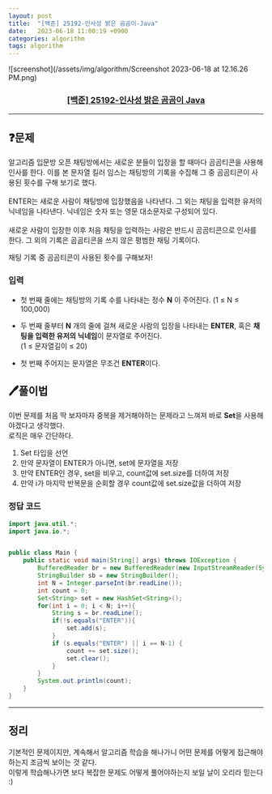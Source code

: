 ```yaml
---
layout: post
title:  "[백준] 25192-인사성 밝은 곰곰이-Java"
date:   2023-06-18 11:00:19 +0900
categories: algorithm
tags: algorithm
---
```


![screenshot](/assets/img/algorithm/Screenshot 2023-06-18 at 12.16.26 PM.png)
### <center><a href="https://www.acmicpc.net/problem/25192">[백준] 25192-인사성 밝은 곰곰이 Java</a></center>
---

## ❓문제

알고리즘 입문방 오픈 채팅방에서는 새로운 분들이 입장을 할 때마다 곰곰티콘을 사용해 인사를 한다. 이를 본 문자열 킬러 임스는 채팅방의 기록을 수집해 그 중 곰곰티콘이 사용된 횟수를 구해 보기로 했다.<br>
<br>
ENTER는 새로운 사람이 채팅방에 입장했음을 나타낸다. 그 외는 채팅을 입력한 유저의 닉네임을 나타낸다. 닉네임은 숫자 또는 영문 대소문자로 구성되어 있다.<br>
<br>
새로운 사람이 입장한 이후 처음 채팅을 입력하는 사람은 반드시 곰곰티콘으로 인사를 한다. 그 외의 기록은 곰곰티콘을 쓰지 않은 평범한 채팅 기록이다.<br>

채팅 기록 중 곰곰티콘이 사용된 횟수를 구해보자!<br>

### 입력

* 첫 번째 줄에는 채팅방의 기록 수를 나타내는 정수 **N** 이 주어진다. (1 ≤ N ≤ 100,000)

* 두 번째 줄부터 **N** 개의 줄에 걸쳐 새로운 사람의 입장을 나타내는 **ENTER**, 혹은 **채팅을 입력한 유저의 닉네임**이 문자열로 주어진다.<br> 
(1 ≤ 문자열길이 ≤ 20)

* 첫 번째 주어지는 문자열은 무조건 **ENTER**이다.

## 🖊️풀이법

이번 문제를 처음 딱 보자마자 중복을 제거해야하는 문제라고 느껴져 바로 **Set**을 사용해야겠다고 생각했다.<br>
로직은 매우 간단하다.
1. Set 타입을 선언
2. 만약 문자열이 ENTER가 아니면, set에 문자열을 저장
3. 만약 ENTER인 경우, set을 비우고, count값에 set.size를 더하여 저장
4. 만약 i가 마지막 반복문을 순회할 경우 count값에 set.size값을 더하여 저장



### 정답 코드

```java
import java.util.*;
import java.io.*;


public class Main {
    public static void main(String[] args) throws IOException {
        BufferedReader br = new BufferedReader(new InputStreamReader(System.in));
        StringBuilder sb = new StringBuilder();
        int N = Integer.parseInt(br.readLine());
        int count = 0;
        Set<String> set = new HashSet<String>();
        for(int i = 0; i < N; i++){
            String s = br.readLine();
            if(!s.equals("ENTER")){
                set.add(s);
            }
            if (s.equals("ENTER") || i == N-1) {
                count += set.size();
                set.clear();
            }
        }
        System.out.println(count);
    }
}

```

---

## 정리

기본적인 문제이지만, 계속해서 알고리즘 학습을 해나가니 어떤 문제를 어떻게 접근해야하는지 조금씩 보이는 것 같다.<br>
이렇게 학습해나가면 보다 복잡한 문제도 어떻게 풀어야하는지 보일 날이 오리라 믿는다 :) 












